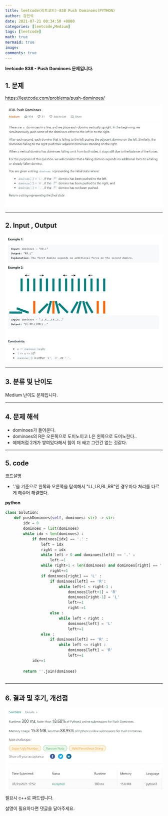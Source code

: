 ```yaml
---
title: leetcode(리트코드)-838 Push Dominoes(PYTHON)
author: 강민석
date: 2021-07-21 00:34:50 +0800
categories: [leetcode,Medium]
tags: [leetcode]
math: true
mermaid: true
image: 
comments: true
---
```


**leetcode 838 - Push Dominoes  문제입니다.**

## 1. 문제
<https://leetcode.com/problems/push-dominoes/> 

![](/assets/img/sample/leetcode/838/Problem.JPG)

-----  

## 2. Input , Output

![](/assets/img/sample/leetcode/838/input.JPG)  


-----  

## 3. 분류 및 난이도

Medium 난이도 문제입니다.  


-----  

## 4. 문제 해석

- dominoes가 들어온다.
- dominoes의 R은 오른쪽으로 도미노이고 L은 왼쪽으로 도미노한다..
- 예제처럼 2개가 쌓여있다해서 힘이 더 쌔고 그런건 없는 것같다.


-----  

## 5. code  

코드설명

- '.'을 기준으로 왼쪽와 오른쪽을 탐색해서 "LL,LR,RL,RR"인 경우마다 처리를 다르게 해주어 해결했다.

**python**

```python
class Solution:
    def pushDominoes(self, dominoes: str) -> str:
        idx = 0
        dominoes = list(dominoes)
        while idx < len(dominoes) :
            if dominoes[idx] == '.' :
                left = idx
                right = idx
                while left > 0 and dominoes[left] == '.' : 
                    left-=1
                while right+1 < len(dominoes) and dominoes[right] == '.' : 
                    right+=1
                if dominoes[right] == 'L' :
                    if dominoes[left] == 'R':
                        while left+1 < right-1 : 
                            dominoes[left+1] = 'R'
                            dominoes[right-1] = 'L'
                            left+=1
                            right-=1
                    else : 
                        while left < right :  
                            dominoes[left] = 'L'
                            left+=1
                else : 
                    if dominoes[left] == 'R' :
                        while left <= right : 
                            dominoes[left] = 'R'
                            left+=1 
            idx+=1
        
        return ''.join(dominoes)
                               
```


-----

## 6. 결과 및 후기, 개선점



![](/assets/img/sample/leetcode/838/result.JPG)  


필요시 c++로 짜드립니다.

설명이 필요하다면 댓글을 달아주세요.



